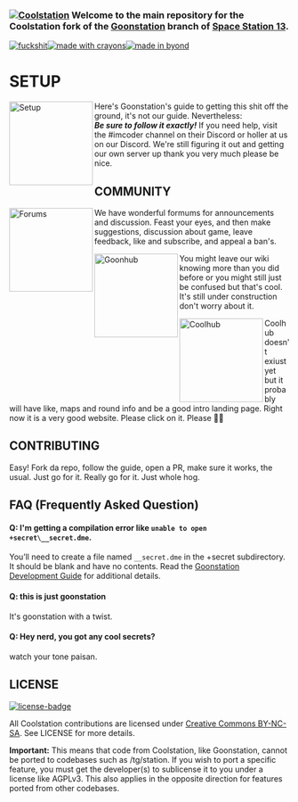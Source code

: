 ### [![Coolstation](.github/assets/coolstation.png)](#) Welcome to the main repository for the Coolstation fork of the [Goonstation](https://github.com/goonstation/goonstation) branch of [Space Station 13](https://spacestation13.com/).

[![fuckshit](https://forthebadge.com/images/badges/you-didnt-ask-for-this.svg)](#)[![made with crayons](https://forthebadge.com/images/badges/made-with-crayons.svg)](#)[![made in byond](https://user-images.githubusercontent.com/5211576/29499758-4efff304-85e6-11e7-8267-62919c3688a9.gif)](#)

# SETUP

[<img src=".github/assets/setup.png" alt="Setup" width="150" align="left">](https://hackmd.io/@goonstation/docs/%2F%40goonstation%2Fdev)

Here's Goonstation's guide to getting this shit off the ground, it's not our guide. Nevertheless: <br>***Be sure to follow it exactly!*** If you need help, visit the #imcoder channel on their Discord or holler at us on our Discord.
We're still figuring it out and getting our own server up thank you very much please be nice.

## COMMUNITY

[<img src=".github/assets/forums.png" alt="Forums" width="150" align="left">](https://forum.coolstation.space)
We have wonderful formums for announcements and discussion. Feast your eyes, and then make suggestions, discussion about game, leave feedback, like and subscribe, and appeal a ban's.

[<img src=".github/assets/wiki.png" alt="Goonhub" width="150" align="left">](https://wiki.coolstation.space/)
You might leave our wiki knowing more than you did before or you might still just be confused but that's cool. It's still under construction don't worry about it.

[<img src=".github/assets/goonhub.png" alt="Coolhub" width="150" align="left">](https://coolstation.space)
Coolhub doesn't exiust yet but it probably will have like, maps and round info and be a good intro landing page. Right now it is a very good website. Please click on it. Please 🙏🥺 

## CONTRIBUTING

Easy! 
Fork da repo, follow the guide, open a PR, make sure it works, the usual. 
Just go for it. Really go for it. 
Just whole hog. 

## FAQ (Frequently Asked Question)

#### Q: I'm getting a compilation error like `unable to open +secret\__secret.dme`.

You’ll need to create a file named `__secret.dme` in the +secret subdirectory. It should be blank and have no contents. Read the [Goonstation Development Guide](https://hackmd.io/@goonstation/docs/%2F%40goonstation%2Fdev) for additional details.

#### Q: this is just goonstation

It's goonstation with a twist. 

#### Q: Hey nerd, you got any cool secrets?

watch your tone paisan.

## LICENSE
[![license-badge](https://forthebadge.com/images/badges/cc-nc-sa.svg)](https://creativecommons.org/licenses/by-nc-sa/3.0/)

All Coolstation contributions are licensed under [Creative Commons BY-NC-SA](https://creativecommons.org/licenses/by-nc-sa/3.0/). See LICENSE for more details.

**Important:** This means that code from Coolstation, like Goonstation, cannot be ported to codebases such as /tg/station. If you wish to port a specific feature, you must get the developer(s) to sublicense it to you under a license like AGPLv3. This also applies in the opposite direction for features ported from other codebases.
